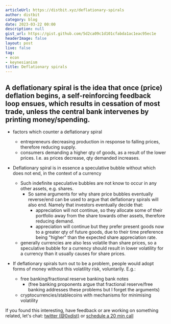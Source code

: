 ```yaml
---
articleUrl: https://distbit.xyz/deflationary-spirals
author: distbit
category: blog
date: 2023-03-22 00:00
description: null
gist_url: https://gist.github.com/5d2ca09c1d101cfabda1ac1eac95ec1e
headerImage: false
layout: post
live: false
tag:
- econ
- keynesianism
title: Deflationary spirals
---
```


 

## A deflationary spiral is the idea that once (price) deflation begins, a self-reinforcing feedback loop ensues, which results in cessation of most trade, unless the central bank intervenes by printing money/spending.  


- factors which counter a deflationary spiral  
	- entrepreneurs decreasing production in response to falling prices, therefore reducing supply.  
	- consumers demanding a higher qty of goods, as a result of the lower prices. I.e. as prices decrease, qty demanded increases.  

- Deflationary spiral is in essence a speculative bubble without which does not end, in the context of a currency  
	- Such indefinite speculative bubbles are not know to occur in any other assets, e.g. shares.  
		- So same arguments for why share price bubbles eventually reverse/end can be used to argue that deflationary spirals will also end. Namely that investors eventually decide that:  
			- appreciation will not continue, so they allocate some of their portfolio away from the share towards other assets, therefore reducing demand.  
			- appreciation will continue but they prefer present goods now to a greater qty of future goods, due to their time preference being "higher" than the expected share appreciation rate.  
	- generally currencies are also less volatile than share prices, so a speculative bubble for a currency should result in lower volatility for a currency than it usually causes for share prices.  

- If deflationary spirals turn out to be a problem, people would adopt forms of money without this volatility risk, voluntarily. E.g.:   
	- free banking/fractional reserve banking bank notes  
		- (free banking proponents argue that fractional reserve/free banking addresses these problems but I forget the arguments)  
	- cryptocurrencies/stablecoins with mechanisms for minimising volatility  

If you found this interesting, have feedback or are working on something related, let's chat: [twitter (@0xdist)](https://twitter.com/0xdist) or [schedule a 20 min call](https://cal.com/distbit/20min)